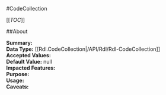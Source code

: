 #CodeCollection

[[_TOC_]]

##About

**Summary:**   
**Data Type:** [[Rdl.CodeCollection|/API/Rdl/Rdl-CodeCollection]]  
**Accepted Values:**   
**Default Value:** null  
**Impacted Features:**   
**Purpose:**   
**Usage:**   
**Caveats:**   

